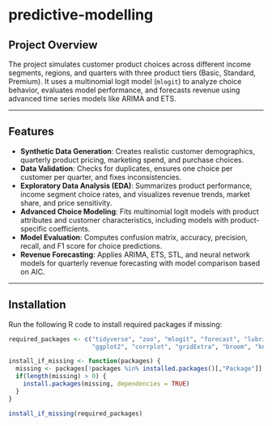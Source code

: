 # predictive-modelling
## Project Overview

The project simulates customer product choices across different income segments, regions, and quarters with three product tiers (Basic, Standard, Premium). It uses a multinomial logit model (`mlogit`) to analyze choice behavior, evaluates model performance, and forecasts revenue using advanced time series models like ARIMA and ETS.

---

## Features

- **Synthetic Data Generation**: Creates realistic customer demographics, quarterly product pricing, marketing spend, and purchase choices.
- **Data Validation**: Checks for duplicates, ensures one choice per customer per quarter, and fixes inconsistencies.
- **Exploratory Data Analysis (EDA)**: Summarizes product performance, income segment choice rates, and visualizes revenue trends, market share, and price sensitivity.
- **Advanced Choice Modeling**: Fits multinomial logit models with product attributes and customer characteristics, including models with product-specific coefficients.
- **Model Evaluation**: Computes confusion matrix, accuracy, precision, recall, and F1 score for choice predictions.
- **Revenue Forecasting**: Applies ARIMA, ETS, STL, and neural network models for quarterly revenue forecasting with model comparison based on AIC.

---

## Installation

Run the following R code to install required packages if missing:

```r
required_packages <- c("tidyverse", "zoo", "mlogit", "forecast", "lubridate", 
                       "ggplot2", "corrplot", "gridExtra", "broom", "knitr")

install_if_missing <- function(packages) {
  missing <- packages[!packages %in% installed.packages()[,"Package"]]
  if(length(missing) > 0) {
    install.packages(missing, dependencies = TRUE)
  }
}

install_if_missing(required_packages)
